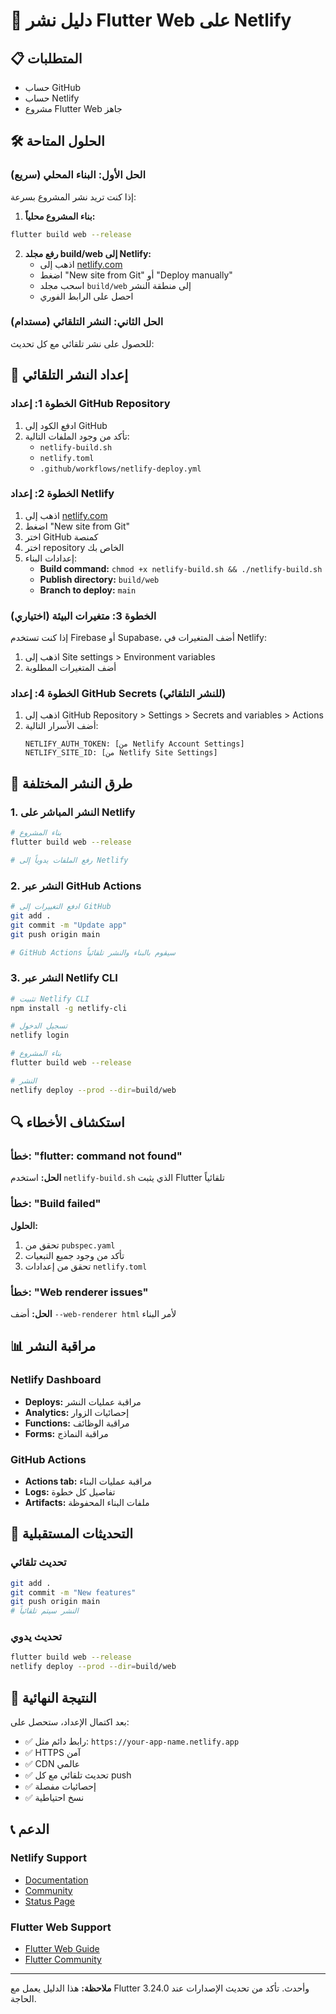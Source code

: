 # 🚀 دليل نشر Flutter Web على Netlify

## 📋 المتطلبات
- حساب GitHub
- حساب Netlify
- مشروع Flutter Web جاهز

## 🛠️ الحلول المتاحة

### الحل الأول: البناء المحلي (سريع)
إذا كنت تريد نشر المشروع بسرعة:

1. **بناء المشروع محلياً:**
```bash
flutter build web --release
```

2. **رفع مجلد build/web إلى Netlify:**
   - اذهب إلى [netlify.com](https://netlify.com)
   - اضغط "New site from Git" أو "Deploy manually"
   - اسحب مجلد `build/web` إلى منطقة النشر
   - احصل على الرابط الفوري

### الحل الثاني: النشر التلقائي (مستدام)
للحصول على نشر تلقائي مع كل تحديث:

## 🔧 إعداد النشر التلقائي

### الخطوة 1: إعداد GitHub Repository
1. ادفع الكود إلى GitHub
2. تأكد من وجود الملفات التالية:
   - `netlify-build.sh`
   - `netlify.toml`
   - `.github/workflows/netlify-deploy.yml`

### الخطوة 2: إعداد Netlify
1. اذهب إلى [netlify.com](https://netlify.com)
2. اضغط "New site from Git"
3. اختر GitHub كمنصة
4. اختر repository الخاص بك
5. إعدادات البناء:
   - **Build command:** `chmod +x netlify-build.sh && ./netlify-build.sh`
   - **Publish directory:** `build/web`
   - **Branch to deploy:** `main`

### الخطوة 3: متغيرات البيئة (اختياري)
إذا كنت تستخدم Firebase أو Supabase، أضف المتغيرات في Netlify:
1. اذهب إلى Site settings > Environment variables
2. أضف المتغيرات المطلوبة

### الخطوة 4: إعداد GitHub Secrets (للنشر التلقائي)
1. اذهب إلى GitHub Repository > Settings > Secrets and variables > Actions
2. أضف الأسرار التالية:
   ```
   NETLIFY_AUTH_TOKEN: [من Netlify Account Settings]
   NETLIFY_SITE_ID: [من Netlify Site Settings]
   ```

## 🎯 طرق النشر المختلفة

### 1. النشر المباشر على Netlify
```bash
# بناء المشروع
flutter build web --release

# رفع الملفات يدوياً إلى Netlify
```

### 2. النشر عبر GitHub Actions
```bash
# ادفع التغييرات إلى GitHub
git add .
git commit -m "Update app"
git push origin main

# GitHub Actions سيقوم بالبناء والنشر تلقائياً
```

### 3. النشر عبر Netlify CLI
```bash
# تثبيت Netlify CLI
npm install -g netlify-cli

# تسجيل الدخول
netlify login

# بناء المشروع
flutter build web --release

# النشر
netlify deploy --prod --dir=build/web
```

## 🔍 استكشاف الأخطاء

### خطأ: "flutter: command not found"
**الحل:** استخدم `netlify-build.sh` الذي يثبت Flutter تلقائياً

### خطأ: "Build failed"
**الحلول:**
1. تحقق من `pubspec.yaml`
2. تأكد من وجود جميع التبعيات
3. تحقق من إعدادات `netlify.toml`

### خطأ: "Web renderer issues"
**الحل:** أضف `--web-renderer html` لأمر البناء

## 📊 مراقبة النشر

### Netlify Dashboard
- **Deploys:** مراقبة عمليات النشر
- **Analytics:** إحصائيات الزوار
- **Functions:** مراقبة الوظائف
- **Forms:** مراقبة النماذج

### GitHub Actions
- **Actions tab:** مراقبة عمليات البناء
- **Logs:** تفاصيل كل خطوة
- **Artifacts:** ملفات البناء المحفوظة

## 🔄 التحديثات المستقبلية

### تحديث تلقائي
```bash
git add .
git commit -m "New features"
git push origin main
# النشر سيتم تلقائياً
```

### تحديث يدوي
```bash
flutter build web --release
netlify deploy --prod --dir=build/web
```

## 🎉 النتيجة النهائية

بعد اكتمال الإعداد، ستحصل على:
- ✅ رابط دائم مثل: `https://your-app-name.netlify.app`
- ✅ HTTPS آمن
- ✅ CDN عالمي
- ✅ تحديث تلقائي مع كل push
- ✅ إحصائيات مفصلة
- ✅ نسخ احتياطية

## 📞 الدعم

### Netlify Support
- [Documentation](https://docs.netlify.com/)
- [Community](https://community.netlify.com/)
- [Status Page](https://www.netlifystatus.com/)

### Flutter Web Support
- [Flutter Web Guide](https://flutter.dev/web)
- [Flutter Community](https://flutter.dev/community)

---

**ملاحظة:** هذا الدليل يعمل مع Flutter 3.24.0 وأحدث. تأكد من تحديث الإصدارات عند الحاجة.
